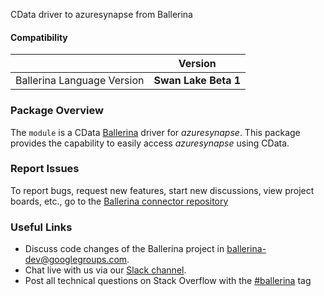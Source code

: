 CData driver to azuresynapse from Ballerina

#### Compatibility
|                               | Version               |
|-------------------------------|-----------------------|
| Ballerina Language Version    | **Swan Lake Beta 1**  |

### Package Overview
The `module` is a CData [Ballerina](https://ballerina.io/) driver for *azuresynapse*.
This package provides the capability to easily access *azuresynapse* using CData.
### Report Issues
To report bugs, request new features, start new discussions, view project boards, etc., go to the [Ballerina connector repository](link)
### Useful Links
- Discuss code changes of the Ballerina project in [ballerina-dev@googlegroups.com](mailto:ballerina-dev@googlegroups.com).
- Chat live with us via our [Slack channel](https://ballerina.io/community/slack/).
- Post all technical questions on Stack Overflow with the [#ballerina](https://stackoverflow.com/questions/tagged/ballerina) tag
